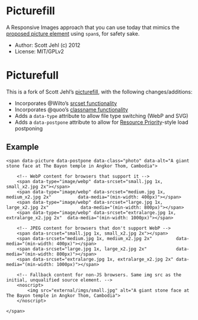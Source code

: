 # Picturefill
A Responsive Images approach that you can use today that mimics the [proposed picture element](http://www.w3.org/TR/2013/WD-html-picture-element-20130226/) using `span`s, for safety sake.


* Author: Scott Jehl (c) 2012
* License: MIT/GPLv2

# Picturefull

This is a fork of Scott Jehl’s [picturefill](https://github.com/scottjehl/picturefill), with the following changes/additions:

* Incorporates @Wilto’s [srcset functionality](https://github.com/scottjehl/picturefill/tree/srcset)
* Incorporates @quoo’s [classname functionality](https://github.com/quoo/picturefill/tree/classname)
* Adds a `data-type` attribute to allow file type switching (WebP and SVG)
* Adds a `data-postpone` attribute to allow for [Resource Priority](https://dvcs.w3.org/hg/webperf/raw-file/tip/specs/ResourcePriorities/Overview.html)-style load postponing

## Example

	<span data-picture data-postpone data-class="photo" data-alt="A giant stone face at The Bayon temple in Angkor Thom, Cambodia">

		<!-- WebP content for browsers that support it -->
		<span data-type="image/webp" data-srcset="small.jpg 1x, small_x2.jpg 2x"></span>
		<span data-type="image/webp" data-srcset="medium.jpg 1x, medium_x2.jpg 2x"			data-media="(min-width: 400px)"></span>
		<span data-type="image/webp" data-srcset="large.jpg 1x, large_x2.jpg 2x"			data-media="(min-width: 800px)"></span>
		<span data-type="image/webp" data-srcset="extralarge.jpg 1x, extralarge_x2.jpg 2x"	data-media="(min-width: 1000px)"></span>

		<!-- JPEG content for browsers that don't support WebP -->
		<span data-srcset="small.jpg 1x, small_x2.jpg 2x"></span>
		<span data-srcset="medium.jpg 1x, medium_x2.jpg 2x"			data-media="(min-width: 400px)"></span>
		<span data-srcset="large.jpg 1x, large_x2.jpg 2x"			data-media="(min-width: 800px)"></span>
		<span data-srcset="extralarge.jpg 1x, extralarge_x2.jpg 2x"	data-media="(min-width: 1000px)"></span>

		<!-- Fallback content for non-JS browsers. Same img src as the initial, unqualified source element. -->
		<noscript>
			<img src="external/imgs/small.jpg" alt="A giant stone face at The Bayon temple in Angkor Thom, Cambodia">
		</noscript>

	</span>
